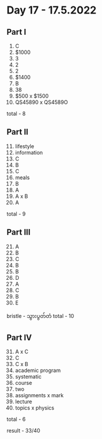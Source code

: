 # Day 17 - 17.5.2022

## Part I

1. C
2. $1000
3. 3
4. 2
5. 2
6. $1400
7. B
8. 38
9. $500 x $1500
10. QS45890 x QS4589O

total - 8

## Part II

11. lifestyle
12. information
13. C
14. B
15. C
16. meals
17. B
18. A
19. A x B
20. A

total - 9

## Part III

21. A
22. B
23. C
24. B
25. B
26. D
27. A
28. C
29. B
30. E

bristle - သွားပွတ်တံ
total - 10

## Part IV

31. A x C
32. C
33. C x B
34. academic program
35. systematic
36. course
37. two
38. assignments x mark
39. lecture
40. topics x physics

total - 6

result - 33/40
